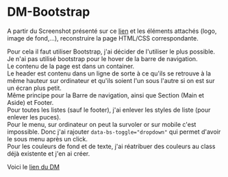 # DM-Bootstrap

A partir du Screenshot présenté sur ce [lien](https://lp-projet-web.ovh/css3/evaluations/20221006_devoir_maison/screen_2022.png) et les éléments attachés (logo, image de fond,...), reconstruire la page HTML/CSS correspondante.  
 
Pour cela il faut utiliser Bootstrap, j'ai décider de l'utiliser le plus possible.  
Je n'ai pas utilisé bootstrap pour le hover de la barre de navigation.  
Le contenu de la page est dans un container.  
Le header est contenu dans un ligne de sorte à ce qu'ils se retrouve à la même hauteur sur ordinateur et qu'ils soient l'un sous l'autre si on est sur un écran plus petit.  
Même principe pour la Barre de navigation, ainsi que Section (Main et Aside) et Footer.  
Pour toutes les listes (sauf le footer), j'ai enlever les styles de liste (pour enlever les puces).  
Pour le menu, sur ordinateur on peut la survoler or sur mobile c'est impossible. Donc j'ai rajouter ``` data-bs-toggle="dropdown" ``` qui permet d'avoir le sous menu après un click.  
Pour les couleurs de fond et de texte, j'ai réatribuer des couleurs au class déjà existente et j'en ai créer.  

Voici le [lien du DM](https://leteinta.github.io/DM-Bootstrap/)
